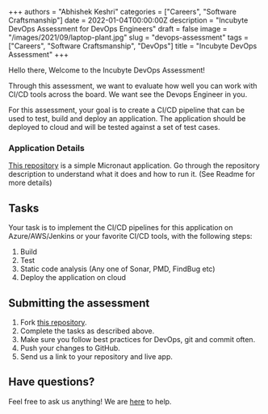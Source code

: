 +++
authors = "Abhishek Keshri"
categories = ["Careers", "Software Craftsmanship"]
date = 2022-01-04T00:00:00Z
description = "Incubyte DevOps Assessment for DevOps Engineers"
draft = false
image = "/images/2021/09/laptop-plant.jpg"
slug = "devops-assessment"
tags = ["Careers", "Software Craftsmanship", "DevOps"]
title = "Incubyte DevOps Assessment"
+++

Hello there, Welcome to the Incubyte DevOps Assessment!

Through this assessment, we want to evaluate how well you can work with CI/CD tools across the board.
We want see the Devops Engineer in you.

For this assessment, your goal is to create a CI/CD pipeline that can be used to test, build and deploy an application.
The application should be deployed to cloud and will be tested against a set of test cases.

### Application Details

[This repository](https://github.com/incubyte/ci-cd-kata/) is a simple Micronaut application.
Go through the repository description to understand what it does and how to run it. (See Readme for more details)

## Tasks

Your task is to implement the CI/CD pipelines for this application on Azure/AWS/Jenkins or your favorite CI/CD tools, with the following steps:

1. Build
2. Test
3. Static code analysis (Any one of Sonar, PMD, FindBug etc)
4. Deploy the application on cloud

## Submitting the assessment

1. Fork [this repository](https://github.com/incubyte/ci-cd-kata/).
2. Complete the tasks as described above.
3. Make sure you follow best practices for DevOps, git and commit often.
4. Push your changes to GitHub.
5. Send us a link to your repository and live app.

## Have questions?

Feel free to ask us anything! We are [here](mailto:careers@incubyte.co) to help.
